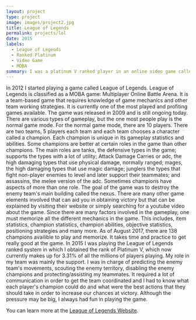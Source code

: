 ```yaml
---
layout: project
type: project
image: images/project2.jpg
title: League of Legends
permalink: projects/lol
date: 2015
labels:
  - League of Legends
  - Ranked Platinum
  - Video Game
  - MOBA 
summary: I was a platinum V ranked player in an online video game called League of Legends.
---
```

In 2012 I started playing a game called League of Legends. League of Legends is classified as a MOBA game: Multiplayer Online Battle Arena. It is a team-based game that requires knowledge of game mechanics and other team working strategies. It is currently one of the most played and profiting games available. The game was released in 2009 and is still ongoing today. There are various types of gameplay, but the one most people play is the normal game mode. 
  For the normal game mode, there are 10 players. There are two teams, 5 players each team and each team chooses a character called a champion. Each champion is unique in its gameplay statistics and abilities. Some champions are better at certain roles in the game than other champions. The main roles are tanks, the defensive types in the game; supports the types with a lot of utility; Attack Damage Carries or adc, the high damaging types that use physical damage, normally ranged; mages, the high damaging types that use magic damage; junglers the types that fight non-player enemies to level and later support their teammates; and assassins, the melee version of the adc. Sometimes champions have aspects of more than one role. The goal of the game was to destroy the enemy team's main building called the nexus. There are many other game elements involved that can aid you in obtaining victory but that can be explained by visiting their website or simply searching for a youtube video about the game. 
    Since there are many factors involved in the gameplay, one must memorize all the different mechanics in the game. This includes, item statistics, champion statistics, champion abilities, objective statistics, positioning strategies and many more. As of August 2017, there are 138 champions availible to play and memorize. It takes time and practice to get really good at the game.
  In 2015 I was playing the League of Legends ranked system in which I obtained the rank of Platinum V, which now currently makes up for 3.31% of all the millions of players playing. My role in my team was mainly the support. I was in charge of predicting the enemy team's movements, scouting the enemy territory, disabling the enemy champions and protecting/assisting my teammates. It required a lot of communication in order to get the team coordinated and I had to know what each player's champion could do and what were the best actions that they should take in order to increase our chances at victory. Although the pressure may be big, I always had fun in playing the game.

You can learn more at the [League of Legends Website](http://na.leagueoflegends.com/en/).

